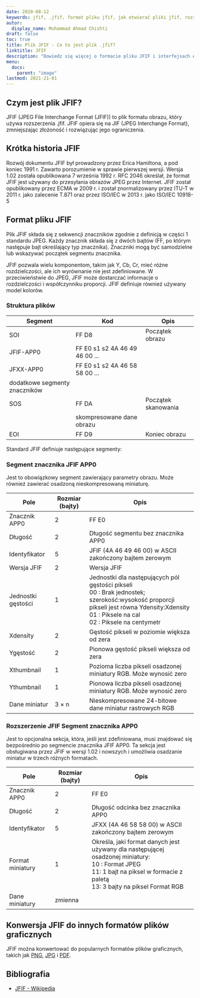 ```yaml
---
date: 2020-08-12
keywords: jfif, .jfif, format pliku jfif, jak otwierać pliki jfif, rozszerzenie .jfif, rozszerzenie jfif
autor:
  display_name: Muhammad Ahmad Chishti
draft: false
toc: true
title: Plik JFIF - Co to jest plik .jfif?
linktitle: JFIF
description: "Dowiedz się więcej o formacie pliku JFIF i interfejsach API, które umożliwiają tworzenie i otwieranie plików JFIF."
menu:
  docs:
    parent: "image"
lastmod: 2021-21-01
---
```


## Czym jest plik JFIF?

JFIF (JPEG File Interchange Format (JFIF)) to plik formatu obrazu, który używa rozszerzenia .jfif. JFIF opiera się na JIF (JPEG Interchange Format), zmniejszając złożoność i rozwiązując jego ograniczenia.

## Krótka historia JFIF

Rozwój dokumentu JFIF był prowadzony przez Erica Hamiltona, a pod koniec 1991 r. Zawarto porozumienie w sprawie pierwszej wersji. Wersja 1.02 została opublikowana 7 września 1992 r. RFC 2046 określał, że format JFIF jest używany do przesyłania obrazów JPEG przez Internet. JFIF został opublikowany przez ECMA w 2009 r. i został znormalizowany przez ITU-T w 2011 r. jako zalecenie T.871 oraz przez ISO/IEC w 2013 r. jako ISO/IEC 10918-5

## Format pliku JFIF ##

Plik JFIF składa się z sekwencji znaczników zgodnie z definicją w części 1 standardu JPEG. Każdy znacznik składa się z dwóch bajtów (FF, po którym następuje bajt określający typ znacznika). Znaczniki mogą być samodzielne lub wskazywać początek segmentu znacznika.

JFIF pozwala wielu komponentom, takim jak Y, Cb, Cr, mieć różne rozdzielczości, ale ich wyrównanie nie jest zdefiniowane. W przeciwieństwie do JPEG, JFIF może dostarczać informacje o rozdzielczości i współczynniku proporcji. JFIF definiuje również używany model kolorów.

### Struktura plików ##

|Segment|Kod|Opis|
|---|---|---|
|SOI|FF D8|Początek obrazu|
|JFIF-APP0|FF E0 s1 s2 4A 46 49 46 00 ...||
|JFXX-APP0|FF E0 s1 s2 4A 46 58 58 00 ...||
|dodatkowe segmenty znaczników|
|SOS|FF DA|Początek skanowania|
||skompresowane dane obrazu||
|EOI|FF D9|Koniec obrazu|

Standard JFIF definiuje następujące segmenty:

### Segment znacznika JFIF APP0 ###

Jest to obowiązkowy segment zawierający parametry obrazu. Może również zawierać osadzoną nieskompresowaną miniaturę.

|Pole|Rozmiar (bajty)|Opis|
|---|---|---|
|Znacznik APP0|2|FF E0|
|Długość|2|Długość segmentu bez znacznika APP0|
|Identyfikator|5|JFIF (4A 46 49 46 00) w ASCII zakończony bajtem zerowym|
|Wersja JFIF|2|Wersja JFIF|
|Jednostki gęstości|1|Jednostki dla następujących pól gęstości pikseli</br> 00 : Brak jednostek; szerokość:wysokość proporcji pikseli jest równa Ydensity:Xdensity</br> 01 : Piksele na cal</br> 02 : Piksele na centymetr|
|Xdensity|2|Gęstość pikseli w poziomie większa od zera|
|Ygęstość|2|Pionowa gęstość pikseli większa od zera|
|Xthumbnail|1|Pozioma liczba pikseli osadzonej miniatury RGB. Może wynosić zero|
|Ythumbnail|1|Pionowa liczba pikseli osadzonej miniatury RGB. Może wynosić zero|
|Dane miniatur|3 × n|Nieskompresowane 24-bitowe dane miniatur rastrowych RGB|

### Rozszerzenie JFIF Segment znacznika APP0 ###

Jest to opcjonalna sekcja, która, jeśli jest zdefiniowana, musi znajdować się bezpośrednio po segmencie znacznika JFIF APP0. Ta sekcja jest obsługiwana przez JFIF w wersji 1.02 i nowszych i umożliwia osadzanie miniatur w trzech różnych formatach.

|Pole|Rozmiar (bajty)|Opis|
|---|---|---|
|Znacznik APP0|2|FF E0|
|Długość|2|Długość odcinka bez znacznika APP0|
|Identyfikator|5|JFXX (4A 46 58 58 00) w ASCII zakończony bajtem zerowym|
|Format miniatury|1|Określa, jaki format danych jest używany dla następującej osadzonej miniatury:</br> 10 : Format JPEG</br> 11: 1 bajt na piksel w formacie z paletą</br> 13: 3 bajty na piksel Format RGB|
|Dane miniatury|zmienna||

## Konwersja JFIF do innych formatów plików graficznych

JFIF można konwertować do popularnych formatów plików graficznych, takich jak [PNG](/pl/image/png/), [JPG](/pl/image/jpeg/) i [PDF](/pl/pdf/).

## Bibliografia ##

- [JFIF - Wikipedia](https://en.wikipedia.org/wiki/JPEG_File_Interchange_Format#History)

